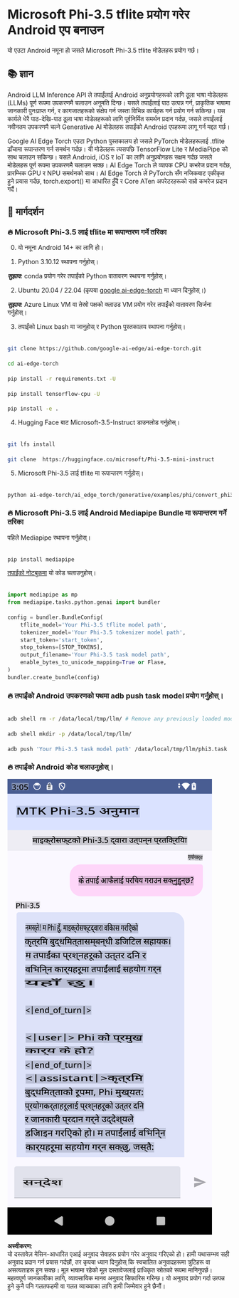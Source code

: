 # **Microsoft Phi-3.5 tflite प्रयोग गरेर Android एप बनाउन**

यो एउटा Android नमूना हो जसले Microsoft Phi-3.5 tflite मोडेलहरू प्रयोग गर्छ।

## **📚 ज्ञान**

Android LLM Inference API ले तपाईंलाई Android अनुप्रयोगहरूको लागि ठूला भाषा मोडेलहरू (LLMs) पूर्ण रूपमा उपकरणमै चलाउन अनुमति दिन्छ। यसले तपाईंलाई पाठ उत्पन्न गर्न, प्राकृतिक भाषामा जानकारी पुनःप्राप्त गर्न, र कागजातहरूको संक्षेप गर्न जस्ता विभिन्न कार्यहरू गर्न प्रयोग गर्न सकिन्छ। यस कार्यले धेरै पाठ-देखि-पाठ ठूला भाषा मोडेलहरूको लागि पूर्वनिर्मित समर्थन प्रदान गर्दछ, जसले तपाईंलाई नवीनतम उपकरणमै चल्ने Generative AI मोडेलहरू तपाईंको Android एपहरूमा लागू गर्न मद्दत गर्छ।

Google AI Edge Torch एउटा Python पुस्तकालय हो जसले PyTorch मोडेलहरूलाई .tflite ढाँचामा रूपान्तरण गर्न समर्थन गर्दछ। यी मोडेलहरू त्यसपछि TensorFlow Lite र MediaPipe को साथ चलाउन सकिन्छ। यसले Android, iOS र IoT का लागि अनुप्रयोगहरू सक्षम गर्दछ जसले मोडेलहरू पूर्ण रूपमा उपकरणमै चलाउन सक्छ। AI Edge Torch ले व्यापक CPU कभरेज प्रदान गर्दछ, प्रारम्भिक GPU र NPU समर्थनको साथ। AI Edge Torch ले PyTorch सँग नजिकबाट एकीकृत हुने प्रयास गर्दछ, torch.export() मा आधारित हुँदै र Core ATen अपरेटरहरूको राम्रो कभरेज प्रदान गर्दै।

## **🪬 मार्गदर्शन**

### **🔥 Microsoft Phi-3.5 लाई tflite मा रूपान्तरण गर्ने तरिका**

0. यो नमूना Android 14+ का लागि हो।

1. Python 3.10.12 स्थापना गर्नुहोस्।

***सुझाव:*** conda प्रयोग गरेर तपाईंको Python वातावरण स्थापना गर्नुहोस्।

2. Ubuntu 20.04 / 22.04 (कृपया [google ai-edge-torch](https://github.com/google-ai-edge/ai-edge-torch) मा ध्यान दिनुहोस्।)

***सुझाव:*** Azure Linux VM वा तेस्रो पक्षको क्लाउड VM प्रयोग गरेर तपाईंको वातावरण सिर्जना गर्नुहोस्।

3. तपाईंको Linux bash मा जानुहोस् र Python पुस्तकालय स्थापना गर्नुहोस्। 

```bash

git clone https://github.com/google-ai-edge/ai-edge-torch.git

cd ai-edge-torch

pip install -r requirements.txt -U 

pip install tensorflow-cpu -U

pip install -e .

```

4. Hugging Face बाट Microsoft-3.5-Instruct डाउनलोड गर्नुहोस्।

```bash

git lfs install

git clone  https://huggingface.co/microsoft/Phi-3.5-mini-instruct

```

5. Microsoft Phi-3.5 लाई tflite मा रूपान्तरण गर्नुहोस्।

```bash

python ai-edge-torch/ai_edge_torch/generative/examples/phi/convert_phi3_to_tflite.py --checkpoint_path  Your Microsoft Phi-3.5-mini-instruct path --tflite_path Your Microsoft Phi-3.5-mini-instruct tflite path  --prefill_seq_len 1024 --kv_cache_max_len 1280 --quantize True

```

### **🔥 Microsoft Phi-3.5 लाई Android Mediapipe Bundle मा रूपान्तरण गर्ने तरिका**

पहिले Mediapipe स्थापना गर्नुहोस्।

```bash

pip install mediapipe

```

[तपाईंको नोटबुकमा](../../../../../../code/09.UpdateSamples/Aug/Android/convert/convert_phi.ipynb) यो कोड चलाउनुहोस्।

```python

import mediapipe as mp
from mediapipe.tasks.python.genai import bundler

config = bundler.BundleConfig(
    tflite_model='Your Phi-3.5 tflite model path',
    tokenizer_model='Your Phi-3.5 tokenizer model path',
    start_token='start_token',
    stop_tokens=[STOP_TOKENS],
    output_filename='Your Phi-3.5 task model path',
    enable_bytes_to_unicode_mapping=True or Flase,
)
bundler.create_bundle(config)

```

### **🔥 तपाईंको Android उपकरणको पथमा adb push task model प्रयोग गर्नुहोस्।**

```bash

adb shell rm -r /data/local/tmp/llm/ # Remove any previously loaded models

adb shell mkdir -p /data/local/tmp/llm/

adb push 'Your Phi-3.5 task model path' /data/local/tmp/llm/phi3.task

```

### **🔥 तपाईंको Android कोड चलाउनुहोस्।**

![demo](../../../../../../translated_images/demo.8981711efb5a9cee5dcd835f66b3b31b94b4f3e527300e15a98a0d48863b9fbd.ne.png)

**अस्वीकरण**:  
यो दस्तावेज़ मेसिन-आधारित एआई अनुवाद सेवाहरू प्रयोग गरेर अनुवाद गरिएको हो। हामी यथासम्भव सही अनुवाद प्रदान गर्न प्रयास गर्दछौं, तर कृपया ध्यान दिनुहोस् कि स्वचालित अनुवादहरूमा त्रुटिहरू वा असत्यताहरू हुन सक्छ। मूल भाषामा रहेको मूल दस्तावेजलाई प्राधिकृत स्रोतको रूपमा मानिनुपर्छ। महत्वपूर्ण जानकारीका लागि, व्यावसायिक मानव अनुवाद सिफारिस गरिन्छ। यो अनुवाद प्रयोग गर्दा उत्पन्न हुने कुनै पनि गलतफहमी वा गलत व्याख्याका लागि हामी जिम्मेवार हुने छैनौं।  